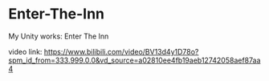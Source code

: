 # Enter-The-Inn
My Unity works: Enter The Inn

video link: https://www.bilibili.com/video/BV13d4y1D78o?spm_id_from=333.999.0.0&vd_source=a02810ee4fb19aeb12742058aef87aa4
